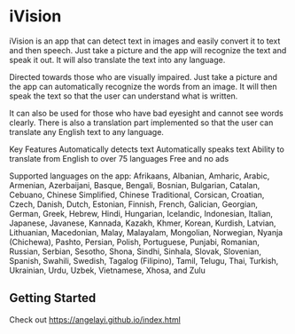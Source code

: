 # iVision

iVision is an app that can detect text in images and easily convert it to text and then speech. Just take a picture and the app will recognize the text and speak it out. It will also translate the text into any language.

Directed towards those who are visually impaired. Just take a picture and the app can automatically recognize the words from an image. It will then speak the text so that the user can understand what is written.

It can also be used for those who have bad eyesight and cannot see words clearly. There is also a translation part implemented so that the user can translate any English text to any language.

Key Features
Automatically detects text
Automatically speaks text
Ability to translate from English to over 75 languages
Free and no ads

Supported languages on the app: 
Afrikaans, Albanian, Amharic, Arabic, Armenian, Azerbaijani, Basque, Bengali, Bosnian, Bulgarian, Catalan, Cebuano, Chinese Simplified, Chinese Traditional, Corsican, Croatian, Czech, Danish, Dutch, Estonian, Finnish, French, Galician, Georgian, German, Greek, Hebrew, Hindi, Hungarian, Icelandic, Indonesian, Italian, Japanese, Javanese, Kannada, Kazakh, Khmer, Korean, Kurdish, Latvian, Lithuanian, Macedonian, Malay, Malayalam, Mongolian, Norwegian, Nyanja (Chichewa), Pashto, Persian, Polish, Portuguese, Punjabi, Romanian, Russian, Serbian, Sesotho, Shona, Sindhi, Sinhala, Slovak, Slovenian, Spanish, Swahili, Swedish, Tagalog (Filipino), Tamil, Telugu, Thai, Turkish, Ukrainian, Urdu, Uzbek, Vietnamese, Xhosa, and Zulu

## Getting Started

Check out https://angelayi.github.io/index.html
